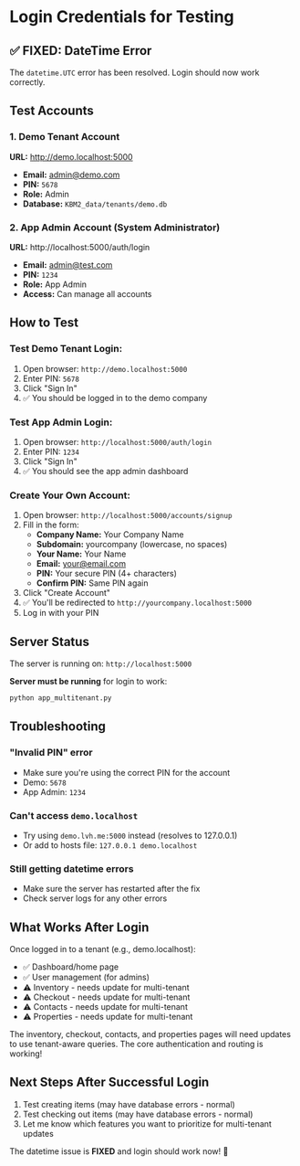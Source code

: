 # Login Credentials for Testing

## ✅ FIXED: DateTime Error
The `datetime.UTC` error has been resolved. Login should now work correctly.

## Test Accounts

### 1. Demo Tenant Account
**URL:** http://demo.localhost:5000
- **Email:** admin@demo.com
- **PIN:** `5678`
- **Role:** Admin
- **Database:** `KBM2_data/tenants/demo.db`

### 2. App Admin Account (System Administrator)
**URL:** http://localhost:5000/auth/login
- **Email:** admin@test.com
- **PIN:** `1234`
- **Role:** App Admin
- **Access:** Can manage all accounts

## How to Test

### Test Demo Tenant Login:
1. Open browser: `http://demo.localhost:5000`
2. Enter PIN: `5678`
3. Click "Sign In"
4. ✅ You should be logged in to the demo company

### Test App Admin Login:
1. Open browser: `http://localhost:5000/auth/login`
2. Enter PIN: `1234`
3. Click "Sign In"
4. ✅ You should see the app admin dashboard

### Create Your Own Account:
1. Open browser: `http://localhost:5000/accounts/signup`
2. Fill in the form:
   - **Company Name:** Your Company Name
   - **Subdomain:** yourcompany (lowercase, no spaces)
   - **Your Name:** Your Name
   - **Email:** your@email.com
   - **PIN:** Your secure PIN (4+ characters)
   - **Confirm PIN:** Same PIN again
3. Click "Create Account"
4. ✅ You'll be redirected to `http://yourcompany.localhost:5000`
5. Log in with your PIN

## Server Status

The server is running on: `http://localhost:5000`

**Server must be running** for login to work:
```bash
python app_multitenant.py
```

## Troubleshooting

### "Invalid PIN" error
- Make sure you're using the correct PIN for the account
- Demo: `5678`
- App Admin: `1234`

### Can't access `demo.localhost`
- Try using `demo.lvh.me:5000` instead (resolves to 127.0.0.1)
- Or add to hosts file: `127.0.0.1 demo.localhost`

### Still getting datetime errors
- Make sure the server has restarted after the fix
- Check server logs for any other errors

## What Works After Login

Once logged in to a tenant (e.g., demo.localhost):
- ✅ Dashboard/home page
- ✅ User management (for admins)
- ⚠️ Inventory - needs update for multi-tenant
- ⚠️ Checkout - needs update for multi-tenant
- ⚠️ Contacts - needs update for multi-tenant
- ⚠️ Properties - needs update for multi-tenant

The inventory, checkout, contacts, and properties pages will need updates to use tenant-aware queries. The core authentication and routing is working!

## Next Steps After Successful Login

1. Test creating items (may have database errors - normal)
2. Test checking out items (may have database errors - normal)
3. Let me know which features you want to prioritize for multi-tenant updates

The datetime issue is **FIXED** and login should work now! 🎉
